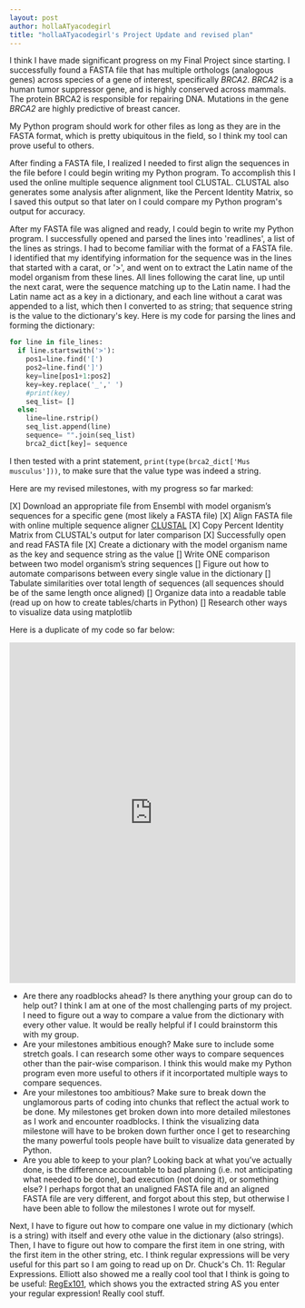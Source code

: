 ```yaml
---
layout: post
author: hollaATyacodegirl
title: "hollaATyacodegirl's Project Update and revised plan"
---
```


I think I have made significant progress on my Final Project since starting. I successfully found a FASTA file that has multiple orthologs
(analogous genes) across species of a gene of interest, specifically *BRCA2*. *BRCA2* is a human tumor suppressor gene, and is highly conserved
across mammals. The protein BRCA2 is responsible for repairing DNA. Mutations in the gene *BRCA2* are highly predictive of breast cancer. 

My Python program should work for other files as long as they are in the FASTA format, which is pretty ubiquitous in the field, so I think
my tool can prove useful to others. 

After finding a FASTA file, I realized I needed to first align the sequences in the file before I could begin writing my Python program. 
To accomplish this I used the online multiple sequence alignment tool CLUSTAL. CLUSTAL also generates some analysis after alignment,
like the Percent Identity Matrix, so I saved this output so that later on I could compare my Python program's output for accuracy. 

After my FASTA file was aligned and ready, I could begin to write my Python program. I successfully opened and parsed the lines into 'readlines',
a list of the lines as strings. I had to become familiar with the format of a FASTA file. 
I identified that my identifying information for the sequence was in the lines that started with a carat, or '>', and went on to 
extract the Latin name of the model organism from these lines. 
All lines following the carat line, up until the next carat, were the sequence matching up to the Latin name. I had the Latin name act
as a key in a dictionary, and each line without a carat was appended to a list, which then I converted to as string; that sequence string
is the value to the dictionary's key.
Here is my code for parsing the lines and forming the dictionary:

```python
for line in file_lines:
  if line.startswith('>'):
    pos1=line.find('[')
    pos2=line.find(']')
    key=line[pos1+1:pos2]
    key=key.replace('_',' ')
    #print(key)
    seq_list= []
  else:
    line=line.rstrip()
    seq_list.append(line)
    sequence= "".join(seq_list)
    brca2_dict[key]= sequence
 ```
 
I then tested with a print statement, `print(type(brca2_dict['Mus musculus']))`, to make sure that the value type was indeed a string. 

Here are my revised milestones, with my progress so far marked: 

[X] Download an appropriate file from Ensembl with model organism’s sequences for a specific gene (most likely a FASTA file) 
[X] Align FASTA file with online multiple sequence aligner [CLUSTAL](https://www.ebi.ac.uk/Tools/msa/clustalo/)
[X] Copy Percent Identity Matrix from CLUSTAL's output for later comparison 
[X] Successfully open and read FASTA file
[X] Create a dictionary with the model organism name as the key and sequence string as the value
[] Write ONE comparison between two model organism’s string sequences
[] Figure out how to automate comparisons between every single value in the dictionary
[] Tabulate similarities over total length of sequences (all sequences should be of the same length once aligned)
[] Organize data into a readable table (read up on how to create tables/charts in Python)
[] Research other ways to visualize data using matplotlib

Here is a duplicate of my code so far below:

<iframe src="https://trinket.io/embed/python3/e41ffa34a1?start=result" width="100%" height="600" frameborder="0" marginwidth="0" marginheight="0" allowfullscreen></iframe>

- Are there any roadblocks ahead? Is there anything your group can do to help out?
  I think I am at one of the most challenging parts of my project. I need to figure out a way to compare a value from the dictionary with every
  other value. It would be really helpful if I could brainstorm this with my group. 
- Are your milestones ambitious enough? Make sure to include some stretch goals.
  I can research some other ways to compare sequences other than the pair-wise comparison. I think this would make my Python program
  even more useful to others if it incorportated multiple ways to compare sequences.
- Are your milestones too ambitious? Make sure to break down the unglamorous parts of coding into chunks that reflect the actual work to be done.
  My milestones get broken down into more detailed milestones as I work and encounter roadblocks. I think the visualizing data milestone
  will have to be broken down further once I get to researching the many powerful tools people have built to visualize data generated
  by Python.
- Are you able to keep to your plan? Looking back at what you’ve actually done, is the difference accountable to bad planning (i.e. not anticipating what needed to be done), bad execution (not doing it), or something else?
  I perhaps forgot that an unaligned FASTA file and an aligned FASTA file are very different, and forgot about this step, but otherwise
  I have been able to follow the milestones I wrote out for myself. 

Next, I have to figure out how to compare one value in my dictionary (which is a string) with itself and every othe value in the dictionary
(also strings). Then, I have to figure out how to compare the first item in one string, with the first item in the other string, etc. I
think regular expressions will be very useful for this part so I am going to read up on Dr. Chuck's Ch. 11: Regular Expressions. Elliott also
showed me a really cool tool that I think is going to be useful: [RegEx101](https://regex101.com/), which shows you the extracted string
AS you enter your regular expression! Really cool stuff. 
